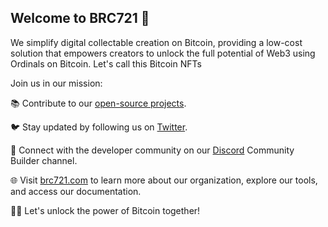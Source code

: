 ## Welcome to BRC721 👋 

We simplify digital collectable creation on Bitcoin, providing a low-cost solution that empowers creators to unlock the full potential of Web3 using Ordinals on Bitcoin. Let's call this Bitcoin NFTs

Join us in our mission:

📚 Contribute to our [open-source projects](https://github.com/brc721-core).

🐦 Stay updated by following us on [Twitter](https://twitter.com/brc_721).

💬 Connect with the developer community on our [Discord](https://discord.com/invite/brc721) Community Builder channel.

🌐 Visit [brc721.com](https://brc721.com) to learn more about our organization, explore our tools, and access our documentation. 

🔐💫 Let's unlock the power of Bitcoin together!
